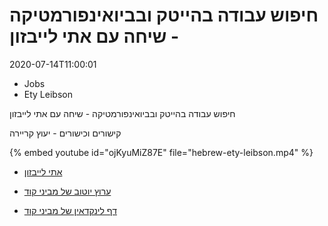 # חיפוש עבודה בהייטק ובביואינפורמטיקה - שיחה עם אתי לייבזון

2020-07-14T11:00:01


* Jobs
* Ety Leibson

חיפוש עבודה בהייטק ובביואינפורמטיקה - שיחה עם אתי לייבזון

קישורים וכישורים - יעוץ קריירה


{% embed youtube id="ojKyuMiZ87E" file="hebrew-ety-leibson.mp4" %}

* [אתי לייבזון](https://www.linkedin.com/in/ety-leibson-0545281b/)


* [ערוץ יוטוב של מביני קוד](/youtube)
* [דף לינקדאין של מביני קוד](/linkedin)

